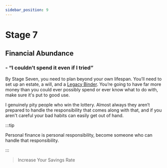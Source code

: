 ```yaml
---
sidebar_position: 9
---
```


# Stage 7

## Financial Abundance

### - “I couldn’t spend it even if I tried”

By Stage Seven, you need to plan beyond your own lifespan. You’ll need to set up an estate, a will, and a [Legacy Binder](../docs/lifestyle/legacy-binder.md). You’re going to have far more money than you could ever possibly spend or ever know what to do with, make sure it's put to good use.

I genuinely pity people who win the lottery. Almost always they aren’t prepared to handle the responsibility that comes along with that, and if you aren't careful your bad habits can easily get out of hand. 

:::tip

Personal finance is personal responsibility, become someone who can handle that responsibility.

:::

>Increase Your Savings Rate